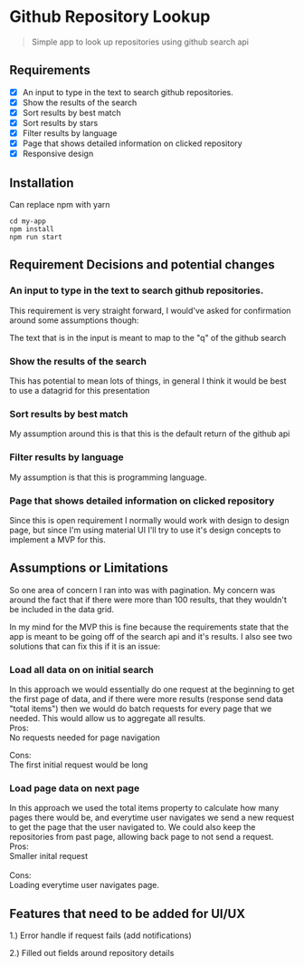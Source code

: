 # Github Repository Lookup

> Simple app to look up repositories using github search api

## Requirements

- [X] An input to type in the text to search github repositories.
- [X] Show the results of the search
- [X] Sort results by best match
- [X] Sort results by stars
- [X] Filter results by language
- [X] Page that shows detailed information on clicked repository
- [X] Responsive design

## Installation

Can replace npm with yarn
```
cd my-app
npm install
npm run start
```

## Requirement Decisions and potential changes

### An input to type in the text to search github repositories.

This requirement is very straight forward, I would've asked for confirmation around some assumptions though:<br>

The text that is in the input is meant to map to the "q" of the github search

### Show the results of the search

This has potential to mean lots of things, in general I think it would be best to use a datagrid for this presentation

### Sort results by best match

My assumption around this is that this is the default return of the github api

### Filter results by language

My assumption is that this is programming language.

### Page that shows detailed information on clicked repository

Since this is open requirement I normally would work with design to design page, but since I'm using material UI I'll try to use
it's design concepts to implement a MVP for this.

## Assumptions or Limitations

So one area of concern I ran into was with pagination. My concern was around the fact that if there were more than 100 results,
that they wouldn't be included in the data grid.<br>

In my mind for the MVP this is fine because the requirements state that the app is meant to be going off of the search api and it's results. I also see two solutions that can fix this if it is an issue:

### Load all data on on initial search

In this approach we would essentially do one request at the beginning to get the first page of data, and if there were more results (response send data "total items") then we would do batch requests for every page that we needed. This would allow us to aggregate all results.
<br>
Pros:<br>
No requests needed for page navigation

Cons:<br>
The first initial request would be long

### Load page data on next page

In this approach we used the total items property to calculate how many pages there would be, and everytime user navigates we send a new request to get the page that the user navigated to. We could also keep the repositories from past page, allowing back page to not send a request.
<br>
Pros:<br>
Smaller inital request<br>
<br>
Cons:<br>
Loading everytime user navigates page.

## Features that need to be added for UI/UX

1.) Error handle if request fails (add notifications)

2.) Filled out fields around repository details
